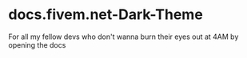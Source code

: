# docs.fivem.net-Dark-Theme
For all my fellow devs who don't wanna burn their eyes out at 4AM by opening the docs
